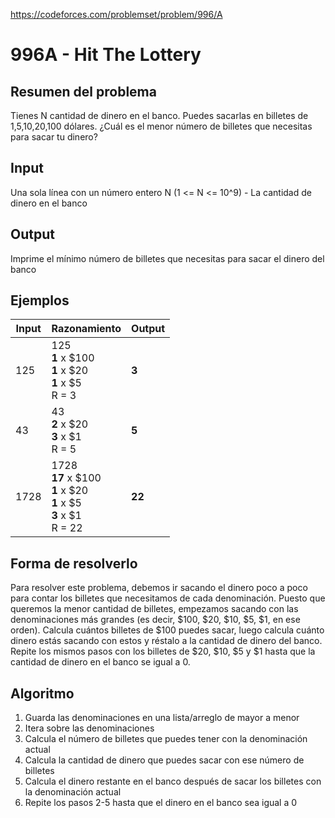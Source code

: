 https://codeforces.com/problemset/problem/996/A

# 996A - Hit The Lottery

## Resumen del problema
Tienes N cantidad de dinero en el banco. Puedes sacarlas en billetes de 1,5,10,20,100 dólares. ¿Cuál es el menor número de billetes que necesitas para sacar tu dinero?

## Input
Una sola línea con un número entero N (1 <= N <= 10^9) - La cantidad de dinero en el banco

## Output
Imprime el mínimo número de billetes que necesitas para sacar el dinero del banco

## Ejemplos
| Input             | Razonamiento  | Output    |
| ----------------- | :------------ | --------- |
| 125               | 125 <br> **1** x $100 <br> **1** x $20 <br> **1** x $5 <br> R = 3 | **3**          |
| 43                | 43 <br> **2** x $20 <br> **3** x $1 <br> R = 5 | **5**          |
| 1728               | 1728 <br> **17** x $100 <br> **1** x $20 <br> **1** x $5 <br> **3** x $1 <br> R = 22 | **22**          |

## Forma de resolverlo
Para resolver este problema, debemos ir sacando el dinero poco a poco para contar los billetes que necesitamos de cada denominación. Puesto que queremos la menor cantidad de billetes, empezamos sacando con las denominaciones más grandes (es decir, $100, $20, $10, $5, $1, en ese orden). Calcula cuántos billetes de $100 puedes sacar, luego calcula cuánto dinero estás sacando con estos y réstalo a la cantidad de dinero del banco. Repite los mismos pasos con los billetes de $20, $10, $5 y $1 hasta que la cantidad de dinero en el banco se igual a 0.

## Algoritmo
1) Guarda las denominaciones en una lista/arreglo de mayor a menor
2) Itera sobre las denominaciones
3) Calcula el número de billetes que puedes tener con la denominación actual
4) Calcula la cantidad de dinero que puedes sacar con ese número de billetes
5) Calcula el dinero restante en el banco después de sacar los billetes con la denominación actual
6) Repite los pasos 2-5 hasta que el dinero en el banco sea igual a 0
